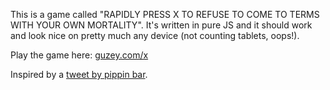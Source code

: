 This is a game called "RAPIDLY PRESS X TO REFUSE TO COME TO TERMS WITH YOUR OWN MORTALITY". It's written in pure JS and it should work and look nice on pretty much any device (not counting tablets, oops!).

Play the game here: [guzey.com/x](http://guzey.com/x)

Inspired by a [tweet by pippin bar](https://twitter.com/pippinbarr/status/728221029395509252).